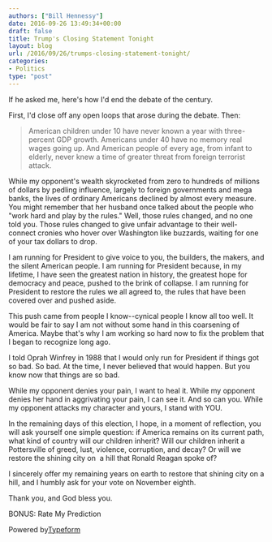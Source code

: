 ```yaml
---
authors: ["Bill Hennessy"]
date: 2016-09-26 13:49:34+00:00
draft: false
title: Trump's Closing Statement Tonight
layout: blog
url: /2016/09/26/trumps-closing-statement-tonight/
categories:
- Politics
type: "post"
---
```


If he asked me, here's how I'd end the debate of the century.

First, I'd close off any open loops that arose during the debate. Then:



> American children under 10 have never known a year with three-percent GDP growth. Americans under 40 have no memory real wages going up. And American people of every age, from infant to elderly, never knew a time of greater threat from foreign terrorist attack.

While my opponent's wealth skyrocketed from zero to hundreds of millions of dollars by pedling influence, largely to foreign governments and mega banks, the lives of ordinary Americans declined by almost every measure. You might remember that her husband once talked about the people who "work hard and play by the rules." Well, those rules changed, and no one told you. Those rules changed to give unfair advantage to their well-connect cronies who hover over Washington like buzzards, waiting for one of your tax dollars to drop.

I am running for President to give voice to you, the builders, the makers, and the silent American people. I am running for President because, in my lifetime, I have seen the greatest nation in history, the greatest hope for democracy and peace, pushed to the brink of collapse. I am running for President to restore the rules we all agreed to, the rules that have been covered over and pushed aside.

This push came from people I know--cynical people I know all too well. It would be fair to say I am not without some hand in this coarsening of America. Maybe that's why I am working so hard now to fix the problem that I began to recognize long ago.

I told Oprah Winfrey in 1988 that I would only run for President if things got so bad. So bad. At the time, I never believed that would happen. But you know now that things are so bad.

While my opponent denies your pain, I want to heal it. While my opponent denies her hand in aggrivating your pain, I can see it. And so can you. While my opponent attacks my character and yours, I stand with YOU.

In the remaining days of this election, I hope, in a moment of reflection, you will ask yourself one simple question: if America remains on its current path, what kind of country will our children inherit? Will our children inherit a Pottersville of greed, lust, violence, corruption, and decay? Or will we restore the shining city on  a hill that Ronald Reagan spoke of?

I sincerely offer my remaining years on earth to restore that shining city on a hill, and I humbly ask for your vote on November eighth.

Thank you, and God bless you.





BONUS: Rate My Prediction













Powered by[Typeform](https://www.typeform.com/examples/?utm_campaign=SfN3Ow&utm_source=typeform.com-54571-Basic&utm_medium=typeform&utm_content=typeform-embedded-poweredbytypeform&utm_term=EN)
